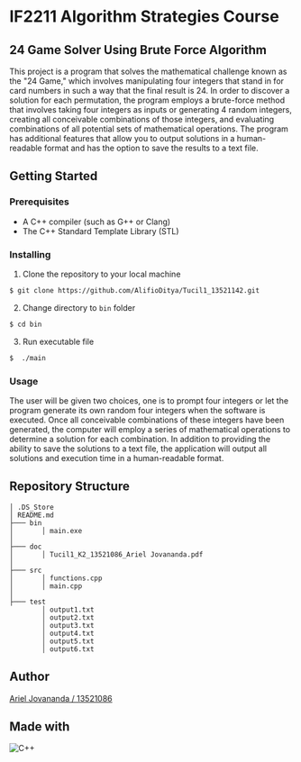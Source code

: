 # IF2211 Algorithm Strategies Course
## 24 Game Solver Using Brute Force Algorithm
This project is a program that solves the mathematical challenge known as the "24 Game," which involves manipulating four integers that stand in for card numbers in such a way that the final result is 24. In order to discover a solution for each permutation, the program employs a brute-force method that involves taking four integers as inputs or generating 4 random integers, creating all conceivable combinations of those integers, and evaluating combinations of all potential sets of mathematical operations. The program has additional features that allow you to output solutions in a human-readable format and has the option to save the results to a text file.

## Getting Started
### Prerequisites
- A C++ compiler (such as G++ or Clang)
- The C++ Standard Template Library (STL)

### Installing
1. Clone the repository to your local machine
``` bash
$ git clone https://github.com/AlifioDitya/Tucil1_13521142.git
```
2. Change directory to `bin` folder
``` bash
$ cd bin
```
3. Run executable file
``` bash
$  ./main
```
### Usage
The user will be given two choices, one is to prompt four integers or let the program generate its own random four integers when the software is executed. Once all conceivable combinations of these integers have been generated, the computer will employ a series of mathematical operations to determine a solution for each combination. In addition to providing the ability to save the solutions to a text file, the application will output all solutions and execution time in a human-readable format.

## Repository Structure
```
│ .DS_Store
│ README.md
├─── bin
│       │ main.exe
│
├─── doc
│       │ Tucil1_K2_13521086_Ariel Jovananda.pdf
│
├─── src
│       │ functions.cpp
│       │ main.cpp
│
├─── test
        │ output1.txt
        │ output2.txt
        │ output3.txt
        │ output4.txt
        │ output5.txt
        │ output6.txt
```

## Author
[Ariel Jovananda / 13521086](https://github.com/arieljovananda88)

## Made with
![C++](https://img.shields.io/badge/c++-%2300599C.svg?style=for-the-badge&logo=c%2B%2B&logoColor=white)



